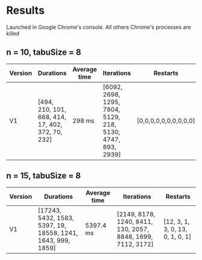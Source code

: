 # Results
Launched in Google Chrome's console.
All others Chrome's processes are killed

## n = 10, tabuSize = 8
Version | Durations | Average time | Iterations | Restarts
------- | --------- | ------------ | ---------- | --------
V1      | [494, 210, 101, 668, 414, 17, 402, 372, 70, 232] | 298 ms | [6092, 2698, 1295, 7804, 5129, 218, 5130, 4747, 893, 2939] | [0,0,0,0,0,0,0,0,0,0]



## n = 15, tabuSize = 8
Version | Durations | Average time | Iterations | Restarts
------- | --------- | ------------ | ---------- | --------
V1      | [17243, 5432, 1583, 5397, 19, 18558, 1241, 1643, 999, 1859] | 5397.4 ms | [2149, 8178, 1240, 8411, 130, 2057, 8848, 1699, 7112, 3172] | [12, 3, 1, 3, 0, 13, 0, 1, 0, 1]

